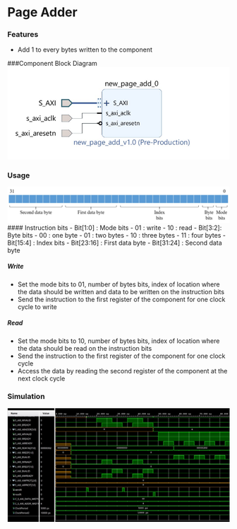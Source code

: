 # Page Adder

### Features
- Add 1 to every bytes written to the component

###Component Block Diagram
<img src="screenshots/component.jpg">

### Usage
<img src="screenshots/instruction.jpg">
#### Instruction bits
- Bit[1:0] : Mode bits
 - 01 : write 
 - 10 : read
- Bit[3:2]: Byte bits 
 - 00 : one byte 
 - 01 : two bytes 
 - 10 : three bytes
 - 11 : four bytes
- Bit[15:4] : Index bits
- Bit[23:16] : First data byte
- Bit[31:24] : Second data byte

##### Write
- Set the mode bits to 01, number of bytes bits, index of location where the data should be written and data to be written on the instruction bits
- Send the instruction to the first register of the component for one clock cycle to write

##### Read
- Set the mode bits to 10, number of bytes bits, index of location where the data should be read on the instruction bits
- Send the instruction to the first register of the component for one clock cycle
- Access the data by reading the second register of the component at the next clock cycle

### Simulation
<img src="screenshots/simulation.jpg">